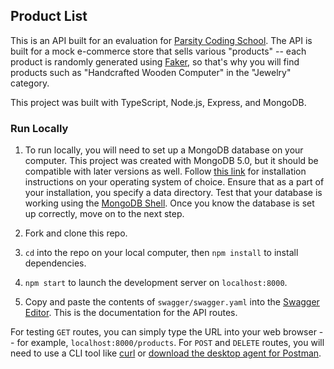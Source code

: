 ## Product List

This is an API built for an evaluation for [Parsity Coding School](https://parsity.io/). The API is built for a mock e-commerce store that sells various "products" -- each product is randomly generated using [Faker](https://fakerjs.dev/), so that's why you will find products such as "Handcrafted Wooden Computer" in the "Jewelry" category.

This project was built with TypeScript, Node.js, Express, and MongoDB.

### Run Locally

1. To run locally, you will need to set up a MongoDB database on your computer. This project was created with MongoDB 5.0, but it should be compatible with later versions as well. Follow [this link](https://www.mongodb.com/docs/manual/installation/) for installation instructions on your operating system of choice. Ensure that as a part of your installation, you specify a data directory. Test that your database is working using the [MongoDB Shell](https://www.mongodb.com/docs/mongodb-shell/). Once you know the database is set up correctly, move on to the next step.

2. Fork and clone this repo.

3. `cd` into the repo on your local computer, then `npm install` to install dependencies.

4. `npm start` to launch the development server on `localhost:8000`.

5. Copy and paste the contents of `swagger/swagger.yaml` into the [Swagger Editor](https://editor.swagger.io/). This is the documentation for the API routes.

For testing `GET` routes, you can simply type the URL into your web browser -- for example, `localhost:8000/products`. For `POST` and `DELETE` routes, you will need to use a CLI tool like [curl](https://en.wikipedia.org/wiki/CURL) or [download the desktop agent for Postman](https://www.postman.com/downloads/).

